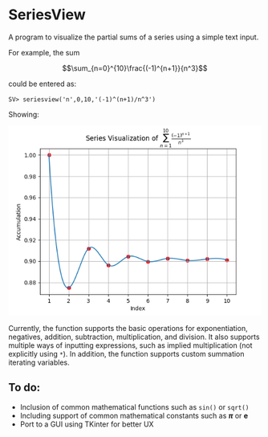 # SeriesView
 
A program to visualize the partial sums of a series using a simple text input.

For example, the sum 

$$\sum_{n=0}^{10}\frac{(-1)^{n+1}}{n^3}$$

could be entered as:

    SV> seriesview('n',0,10,'(-1)^(n+1)/n^3')

Showing:

![screenshot1](/docs/Figure_1.png?raw=true)

Currently, the function supports the basic operations for exponentiation, negatives, addition, subtraction, multiplication, and division. It also supports multiple ways of inputting expressions, such as implied multiplication (not explicitly using `*`). In addition, the function supports custom summation iterating variables.

## To do:

* Inclusion of common mathematical functions such as `sin()` or `sqrt()`
* Including support of common mathematical constants such as **$\pi$** or **e**
* Port to a GUI using TKinter for better UX
